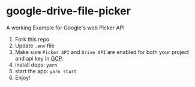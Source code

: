 # google-drive-file-picker
 A working Example for Google's web Picker API

1. Fork this repo
1. Update `.env` file
1. Make sure `Picker API` and `Drive API` are enabled for both your project and api key in [GCP](https://console.cloud.google.com/apis/credentials).
1. install deps: `yarn`
1. start the app: `yarn start`
1. Enjoy!
